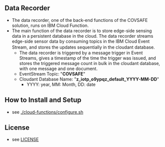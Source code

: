 ## Data Recorder
- The data recorder, one of the back-end functions of the COVSAFE solution, runs on IBM Cloud Function.
- The main function of the data recorder is to store edge-side sensing data in a persistent database in the cloud. The data recorder streams edge-side sensor data by consuming topics in the IBM Cloud Event Stream, and stores the updates sequentially in the cloudant database.　
    - The data recorder is triggered by a message trigger in Event Streams, gives a timestamp of the time the trigger was issued, and stores the triggered message count in bulk in the cloudant database, with one message and one document.
    - EventStream Topic: "**COVSAFE**"
    - Cloudant Database Name: "**z\_iotp\_o9ypqz\_default\_YYYY-MM-DD**"
        - YYYY: year, MM: Month, DD: date

## How to Install and Setup

- see [./cloud-functions/configure.sh](./cloud-functions/configure.sh)


## License
- see [LICENSE](./LICENSE)